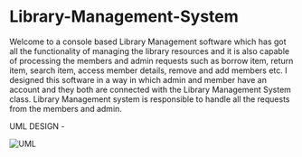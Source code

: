 # Library-Management-System

Welcome to a console based Library Management software which has got all the functionality of managing the library resources and it is also capable of processing the members and admin requests such as borrow item, return item, search item, access member details, remove and add members etc. I designed this software in a way in which admin and member have an account and they both are connected with the Library Management System class. Library Management system is responsible to handle all the requests from the members and admin.

UML DESIGN - 

![UML](https://user-images.githubusercontent.com/69043188/170803708-399178c5-19a5-4ff1-9e03-4c90bde1a199.png)

